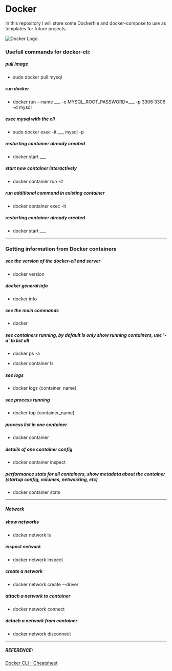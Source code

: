 # Docker

In this repository I will store some Dockerfile and docker-compose to use as templates for future projects.

![Docker Logo](https://logos-download.com/wp-content/uploads/2016/09/Docker_logo-700x588.png)

### Usefull commands for docker-cli:

##### pull image 

  - sudo docker pull mysql

##### run docker 

  - docker run --name ___ -e MYSQL_ROOT_PASSWORD=___ -p 3306:3306 -d mysql

##### exec mysql with the cli

  - sudo docker exec -it ___ mysql -p

##### restarting container already created

  - docker start ___

##### start new container interactively

  - docker container run -it

##### run additional command in existing container

  - docker  container exec -it

##### restarting container already created

  - docker start ___

---------
### Getting information from Docker containers

##### see the version of the docker-cli and server

  - docker version

##### docker general info

  - docker info

##### see the main commands

  - docker

##### see containers running, by default ls only show running containers, use '-a' to list all

  - docker ps -a


  - docker container ls

##### see logs

  - docker logs {container_name}

 ##### see process running

  - docker top {container_name}

##### process list in one container 

  - docker container

##### details of one container config 

  - docker container inspect

##### performance stats for all containers, show metadata about the container (startup config, volumes, networking, etc)

  - docker container stats
-------------
##### Network

##### show networks

  - docker network ls

##### inspect network

  - docker network inspect

##### create a network

  - docker network create --driver

##### attach a network to container

  - docker network connect

##### detach a network from container

  - docker network disconnect
--------------
##### REFERENCE:

[Docker CLI - Cheatsheet](https://raw.githubusercontent.com/sangam14/dockercheatsheets/master/dockercheatsheet8.png)
